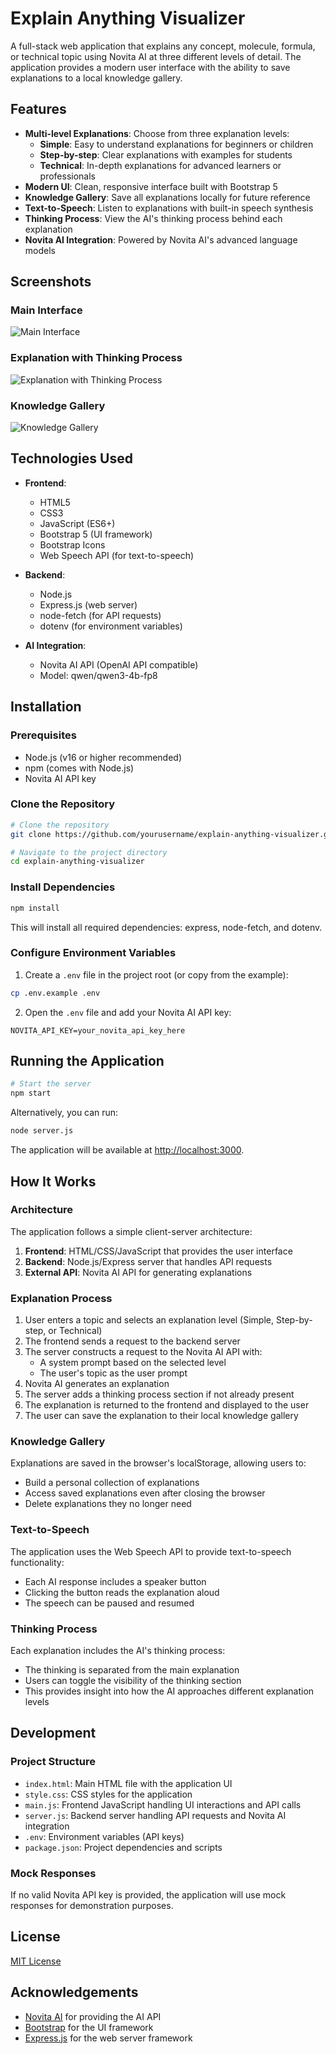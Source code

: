 # Explain Anything Visualizer

A full-stack web application that explains any concept, molecule, formula, or technical topic using Novita AI at three different levels of detail. The application provides a modern user interface with the ability to save explanations to a local knowledge gallery.


## Features

- **Multi-level Explanations**: Choose from three explanation levels:
  - **Simple**: Easy to understand explanations for beginners or children
  - **Step-by-step**: Clear explanations with examples for students
  - **Technical**: In-depth explanations for advanced learners or professionals
- **Modern UI**: Clean, responsive interface built with Bootstrap 5
- **Knowledge Gallery**: Save all explanations locally for future reference
- **Text-to-Speech**: Listen to explanations with built-in speech synthesis
- **Thinking Process**: View the AI's thinking process behind each explanation
- **Novita AI Integration**: Powered by Novita AI's advanced language models

## Screenshots

### Main Interface
![Main Interface](screenshots/Screenshot%202025-06-14%20235854.png)

### Explanation with Thinking Process
![Explanation with Thinking Process](screenshots/Screenshot%202025-06-14%20235911.png)

### Knowledge Gallery
![Knowledge Gallery](screenshots/Screenshot%202025-06-14%20235926.png)

## Technologies Used

- **Frontend**:
  - HTML5
  - CSS3
  - JavaScript (ES6+)
  - Bootstrap 5 (UI framework)
  - Bootstrap Icons
  - Web Speech API (for text-to-speech)

- **Backend**:
  - Node.js
  - Express.js (web server)
  - node-fetch (for API requests)
  - dotenv (for environment variables)

- **AI Integration**:
  - Novita AI API (OpenAI API compatible)
  - Model: qwen/qwen3-4b-fp8

## Installation

### Prerequisites

- Node.js (v16 or higher recommended)
- npm (comes with Node.js)
- Novita AI API key

### Clone the Repository

```bash
# Clone the repository
git clone https://github.com/yourusername/explain-anything-visualizer.git

# Navigate to the project directory
cd explain-anything-visualizer
```

### Install Dependencies

```bash
npm install
```

This will install all required dependencies: express, node-fetch, and dotenv.

### Configure Environment Variables

1. Create a `.env` file in the project root (or copy from the example):

```bash
cp .env.example .env
```

2. Open the `.env` file and add your Novita AI API key:

```
NOVITA_API_KEY=your_novita_api_key_here
```

## Running the Application

```bash
# Start the server
npm start
```

Alternatively, you can run:

```bash
node server.js
```

The application will be available at [http://localhost:3000](http://localhost:3000).

## How It Works

### Architecture

The application follows a simple client-server architecture:

1. **Frontend**: HTML/CSS/JavaScript that provides the user interface
2. **Backend**: Node.js/Express server that handles API requests
3. **External API**: Novita AI API for generating explanations

### Explanation Process

1. User enters a topic and selects an explanation level (Simple, Step-by-step, or Technical)
2. The frontend sends a request to the backend server
3. The server constructs a request to the Novita AI API with:
   - A system prompt based on the selected level
   - The user's topic as the user prompt
4. Novita AI generates an explanation
5. The server adds a thinking process section if not already present
6. The explanation is returned to the frontend and displayed to the user
7. The user can save the explanation to their local knowledge gallery

### Knowledge Gallery

Explanations are saved in the browser's localStorage, allowing users to:
- Build a personal collection of explanations
- Access saved explanations even after closing the browser
- Delete explanations they no longer need

### Text-to-Speech

The application uses the Web Speech API to provide text-to-speech functionality:
- Each AI response includes a speaker button
- Clicking the button reads the explanation aloud
- The speech can be paused and resumed

### Thinking Process

Each explanation includes the AI's thinking process:
- The thinking is separated from the main explanation
- Users can toggle the visibility of the thinking section
- This provides insight into how the AI approaches different explanation levels

## Development

### Project Structure

- `index.html`: Main HTML file with the application UI
- `style.css`: CSS styles for the application
- `main.js`: Frontend JavaScript handling UI interactions and API calls
- `server.js`: Backend server handling API requests and Novita AI integration
- `.env`: Environment variables (API keys)
- `package.json`: Project dependencies and scripts

### Mock Responses

If no valid Novita API key is provided, the application will use mock responses for demonstration purposes.

## License

[MIT License](LICENSE)

## Acknowledgements

- [Novita AI](https://novita.ai) for providing the AI API
- [Bootstrap](https://getbootstrap.com) for the UI framework
- [Express.js](https://expressjs.com) for the web server framework